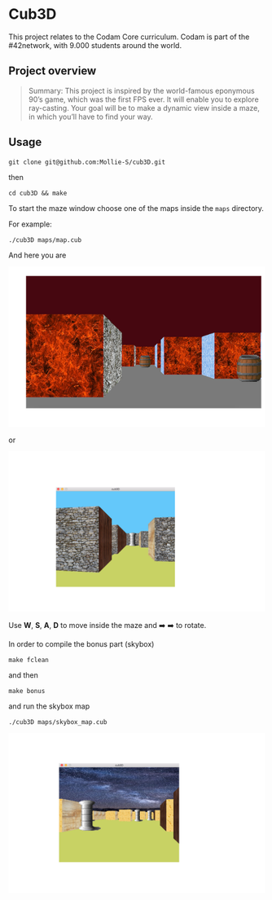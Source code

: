 # Cub3D

This project relates to the Codam Core curriculum.
Codam is part of the #42network, with 9.000 students around the world.


## Project overview

>Summary: This project is inspired by the world-famous eponymous 90’s game, which
>was the first FPS ever. It will enable you to explore ray-casting. Your goal will be to
>make a dynamic view inside a maze, in which you’ll have to find your way.


## Usage

```
git clone git@github.com:Mollie-S/cub3D.git
```

then

```
cd cub3D && make                                                           
```

To start the maze window choose one of the maps inside the `maps` directory.

For example:

```
./cub3D maps/map.cub
```

And here you are

![inside the map.cub maze](screenshots/cub3D_maze.png)

or

![inside the skybox_basic maze](screenshots/skybox_maze_basic.png)

Use **W**, **S**, **A**, **D** to move inside the maze
and :arrow_right: :arrow_right: to rotate.

In order to compile the bonus part (skybox)

```
make fclean                                                          
```

and then

```
make bonus                                                          
```

and run the skybox map

```
./cub3D maps/skybox_map.cub                                                        
```

![inside the skybox bonus maze](screenshots/skybox_bonus.png)